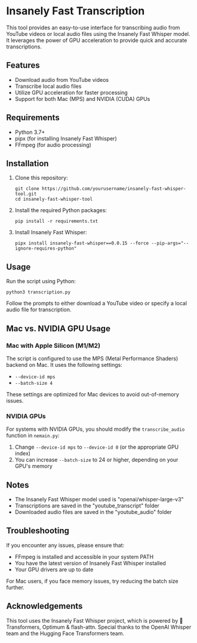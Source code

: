 # Insanely Fast Transcription

This tool provides an easy-to-use interface for transcribing audio from YouTube videos or local audio files using the Insanely Fast Whisper model. It leverages the power of GPU acceleration to provide quick and accurate transcriptions.

## Features

- Download audio from YouTube videos
- Transcribe local audio files
- Utilize GPU acceleration for faster processing
- Support for both Mac (MPS) and NVIDIA (CUDA) GPUs

## Requirements

- Python 3.7+
- pipx (for installing Insanely Fast Whisper)
- FFmpeg (for audio processing)

## Installation

1. Clone this repository:
   ```
   git clone https://github.com/yourusername/insanely-fast-whisper-tool.git
   cd insanely-fast-whisper-tool
   ```

2. Install the required Python packages:
   ```
   pip install -r requirements.txt
   ```

3. Install Insanely Fast Whisper:
   ```
   pipx install insanely-fast-whisper==0.0.15 --force --pip-args="--ignore-requires-python"
   ```

## Usage

Run the script using Python:
```
python3 transcription.py
```
Follow the prompts to either download a YouTube video or specify a local audio file for transcription.

## Mac vs. NVIDIA GPU Usage

### Mac with Apple Silicon (M1/M2)

The script is configured to use the MPS (Metal Performance Shaders) backend on Mac. It uses the following settings:

- `--device-id mps`
- `--batch-size 4`

These settings are optimized for Mac devices to avoid out-of-memory issues.

### NVIDIA GPUs

For systems with NVIDIA GPUs, you should modify the `transcribe_audio` function in `nemain.py`:

1. Change `--device-id mps` to `--device-id 0` (or the appropriate GPU index)
2. You can increase `--batch-size` to 24 or higher, depending on your GPU's memory

## Notes

- The Insanely Fast Whisper model used is "openai/whisper-large-v3"
- Transcriptions are saved in the "youtube_transcript" folder
- Downloaded audio files are saved in the "youtube_audio" folder

## Troubleshooting

If you encounter any issues, please ensure that:
- FFmpeg is installed and accessible in your system PATH
- You have the latest version of Insanely Fast Whisper installed
- Your GPU drivers are up to date

For Mac users, if you face memory issues, try reducing the batch size further.

## Acknowledgements

This tool uses the Insanely Fast Whisper project, which is powered by 🤗 Transformers, Optimum & flash-attn. Special thanks to the OpenAI Whisper team and the Hugging Face Transformers team.

